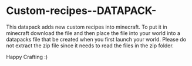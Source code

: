 # Custom-recipes--DATAPACK-


This datapack adds new custom recipes into minecraft. To put it in minecraft download the file and then place the file into your world into a datapacks file that be created when you first launch your world. Please do not extract the zip file since it needs to read the files in the zip folder.


Happy Crafting :)
